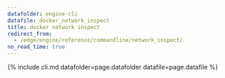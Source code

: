 ```yaml
---
datafolder: engine-cli
datafile: docker_network_inspect
title: docker network inspect
redirect_from:
  - /edge/engine/reference/commandline/network_inspect/
no_read_time: true
---
```

<!--
Sorry, but the contents of this page are automatically generated from
Docker's source code. If you want to suggest a change to the text that appears
here, you'll need to find the string by searching this repo:

https://github.com/docker/cli
-->
{% include cli.md datafolder=page.datafolder datafile=page.datafile %}
